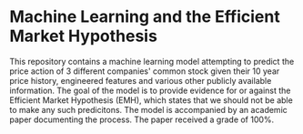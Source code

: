 # Machine Learning and the Efficient Market Hypothesis

This repository contains a machine learning model attempting to predict the price action of 3 different companies' common stock given their 10 year price history, engineered features and various other publicly available information. The goal of the model is to provide evidence for or against the Efficient Market Hypothesis (EMH), which states that we should not be able to make any such predicitons. The model is accompanied by an academic paper documenting the process. The paper received a grade of 100%.
